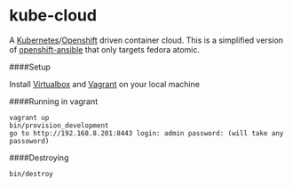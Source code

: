kube-cloud
=======================

A [Kubernetes](http://kubernetes.io/docs/)/[Openshift](https://docs.openshift.org/latest/welcome/index.html) driven container cloud. This is a simplified version of [openshift-ansible](https://github.com/openshift/openshift-ansible) that only targets fedora atomic.

####Setup

Install [Virtualbox](https://www.virtualbox.org/wiki/Downloads) and [Vagrant](http://www.vagrantup.com/downloads) on your local machine

####Running in vagrant

    vagrant up
    bin/provision_development
    go to http://192.168.8.201:8443 login: admin password: (will take any passoword)

####Destroying

    bin/destroy
